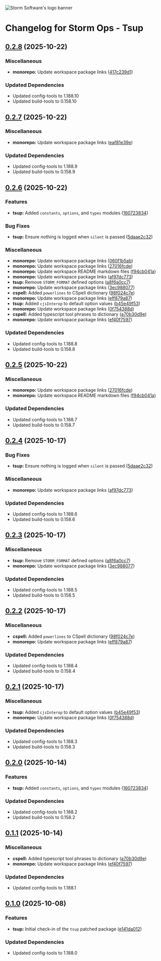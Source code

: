 ![Storm Software's logo banner](https://public.storm-cdn.com/brand-banner.png)

# Changelog for Storm Ops - Tsup

## [0.2.8](https://github.com/storm-software/storm-ops/releases/tag/tsup%400.2.8) (2025-10-22)

### Miscellaneous

- **monorepo:** Update workspace package links
  ([417c239d1](https://github.com/storm-software/storm-ops/commit/417c239d1))

### Updated Dependencies

- Updated config-tools to 1.188.10
- Updated build-tools to 0.158.10

## [0.2.7](https://github.com/storm-software/storm-ops/releases/tag/tsup%400.2.7) (2025-10-22)

### Miscellaneous

- **monorepo:** Update workspace package links
  ([eaf81e39e](https://github.com/storm-software/storm-ops/commit/eaf81e39e))

### Updated Dependencies

- Updated config-tools to 1.188.9
- Updated build-tools to 0.158.9

## [0.2.6](https://github.com/storm-software/storm-ops/releases/tag/tsup%400.2.6) (2025-10-22)

### Features

- **tsup:** Added `constants`, `options`, and `types` modules
  ([160723834](https://github.com/storm-software/storm-ops/commit/160723834))

### Bug Fixes

- **tsup:** Ensure nothing is logged when `silent` is passed
  ([5daae2c32](https://github.com/storm-software/storm-ops/commit/5daae2c32))

### Miscellaneous

- **monorepo:** Update workspace package links
  ([060f1b5ab](https://github.com/storm-software/storm-ops/commit/060f1b5ab))
- **monorepo:** Update workspace package links
  ([27016fcde](https://github.com/storm-software/storm-ops/commit/27016fcde))
- **monorepo:** Update workspace README markdown files
  ([f94cb041a](https://github.com/storm-software/storm-ops/commit/f94cb041a))
- **monorepo:** Update workspace package links
  ([af97dc773](https://github.com/storm-software/storm-ops/commit/af97dc773))
- **tsup:** Remove `STORM_FORMAT` defined options
  ([a8f6a0cc7](https://github.com/storm-software/storm-ops/commit/a8f6a0cc7))
- **monorepo:** Update workspace package links
  ([3ec988077](https://github.com/storm-software/storm-ops/commit/3ec988077))
- **cspell:** Added `powerlines` to CSpell dictionary
  ([98f024c7e](https://github.com/storm-software/storm-ops/commit/98f024c7e))
- **monorepo:** Update workspace package links
  ([eff879a87](https://github.com/storm-software/storm-ops/commit/eff879a87))
- **tsup:** Added `cjsInterop` to default option values
  ([b45e49f53](https://github.com/storm-software/storm-ops/commit/b45e49f53))
- **monorepo:** Update workspace package links
  ([0f754388d](https://github.com/storm-software/storm-ops/commit/0f754388d))
- **cspell:** Added typescript tool phrases to dictionary
  ([a70b30d9e](https://github.com/storm-software/storm-ops/commit/a70b30d9e))
- **monorepo:** Update workspace package links
  ([ef40f7597](https://github.com/storm-software/storm-ops/commit/ef40f7597))

### Updated Dependencies

- Updated config-tools to 1.188.8
- Updated build-tools to 0.158.8

## [0.2.5](https://github.com/storm-software/storm-ops/releases/tag/tsup%400.2.5) (2025-10-22)

### Miscellaneous

- **monorepo:** Update workspace package links
  ([27016fcde](https://github.com/storm-software/storm-ops/commit/27016fcde))
- **monorepo:** Update workspace README markdown files
  ([f94cb041a](https://github.com/storm-software/storm-ops/commit/f94cb041a))

### Updated Dependencies

- Updated config-tools to 1.188.7
- Updated build-tools to 0.158.7

## [0.2.4](https://github.com/storm-software/storm-ops/releases/tag/tsup%400.2.4) (2025-10-17)

### Bug Fixes

- **tsup:** Ensure nothing is logged when `silent` is passed
  ([5daae2c32](https://github.com/storm-software/storm-ops/commit/5daae2c32))

### Miscellaneous

- **monorepo:** Update workspace package links
  ([af97dc773](https://github.com/storm-software/storm-ops/commit/af97dc773))

### Updated Dependencies

- Updated config-tools to 1.188.6
- Updated build-tools to 0.158.6

## [0.2.3](https://github.com/storm-software/storm-ops/releases/tag/tsup%400.2.3) (2025-10-17)

### Miscellaneous

- **tsup:** Remove `STORM_FORMAT` defined options
  ([a8f6a0cc7](https://github.com/storm-software/storm-ops/commit/a8f6a0cc7))
- **monorepo:** Update workspace package links
  ([3ec988077](https://github.com/storm-software/storm-ops/commit/3ec988077))

### Updated Dependencies

- Updated config-tools to 1.188.5
- Updated build-tools to 0.158.5

## [0.2.2](https://github.com/storm-software/storm-ops/releases/tag/tsup%400.2.2) (2025-10-17)

### Miscellaneous

- **cspell:** Added `powerlines` to CSpell dictionary
  ([98f024c7e](https://github.com/storm-software/storm-ops/commit/98f024c7e))
- **monorepo:** Update workspace package links
  ([eff879a87](https://github.com/storm-software/storm-ops/commit/eff879a87))

### Updated Dependencies

- Updated config-tools to 1.188.4
- Updated build-tools to 0.158.4

## [0.2.1](https://github.com/storm-software/storm-ops/releases/tag/tsup%400.2.1) (2025-10-17)

### Miscellaneous

- **tsup:** Added `cjsInterop` to default option values
  ([b45e49f53](https://github.com/storm-software/storm-ops/commit/b45e49f53))
- **monorepo:** Update workspace package links
  ([0f754388d](https://github.com/storm-software/storm-ops/commit/0f754388d))

### Updated Dependencies

- Updated config-tools to 1.188.3
- Updated build-tools to 0.158.3

## [0.2.0](https://github.com/storm-software/storm-ops/releases/tag/tsup%400.2.0) (2025-10-14)

### Features

- **tsup:** Added `constants`, `options`, and `types` modules
  ([160723834](https://github.com/storm-software/storm-ops/commit/160723834))

### Updated Dependencies

- Updated config-tools to 1.188.2
- Updated build-tools to 0.158.2

## [0.1.1](https://github.com/storm-software/storm-ops/releases/tag/tsup%400.1.1) (2025-10-14)

### Miscellaneous

- **cspell:** Added typescript tool phrases to dictionary
  ([a70b30d9e](https://github.com/storm-software/storm-ops/commit/a70b30d9e))
- **monorepo:** Update workspace package links
  ([ef40f7597](https://github.com/storm-software/storm-ops/commit/ef40f7597))

### Updated Dependencies

- Updated config-tools to 1.188.1

## [0.1.0](https://github.com/storm-software/storm-ops/releases/tag/tsup%400.1.0) (2025-10-08)

### Features

- **tsup:** Initial check-in of the `tsup` patched package
  ([e141da012](https://github.com/storm-software/storm-ops/commit/e141da012))

### Updated Dependencies

- Updated config-tools to 1.188.0
